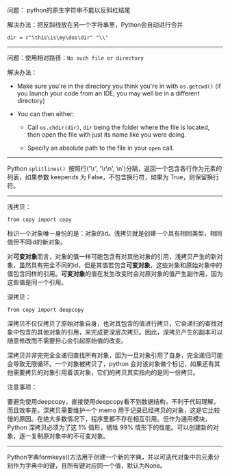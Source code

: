 问题： python的原生字符串不能以反斜杠结尾

解决办法：把反斜线放在另一个字符串里，Python会自动进行合并

```
dir = r"\this\is\my\dos\dir" "\\"
```

---

问题：使用相对路径：`No such file or directory`

解决办法：

* Make sure you're in the directory you think you're in with `os.getcwd()` (if you launch your code from an IDE, you may well be in a different directory)

* You can then either:
  
  * Call `os.chdir(dir)`, `dir` being the folder where the file is located, then open the file with just its name like you were doing.
  
  * Specify an absolute path to the file in your `open` call.

--- 

Python `splitlines() `按照行('\r', '\r\n', \n')分隔，返回一个包含各行作为元素的列表，如果参数 keepends 为 False，不包含换行符，如果为 True，则保留换行符。

---

浅拷贝：

`from copy import copy`

标识一个对象唯一身份的是：对象的id。浅拷贝就是创建一个具有相同类型，相同值但不同id的新对象。

对**可变对象**而言，对象的值一样可能包含有对其他对象的引用，浅拷贝产生的新对象，虽然具有完全不同的id，但是其值若包含**可变对象**，这些对象和原始对象中的值包含同样的引用。**可变对象**的值在发生改变时会对原对象的值产生副作用，因为这些值是同一个引用。

深拷贝：

`from copy import deepcopy`

深拷贝不仅仅拷贝了原始对象自身，也对其包含的值进行拷贝，它会递归的查找对象中包含的其他对象的引用，来完成更深层次拷贝。因此，深拷贝产生的副本可以随意修改而不需要担心会引起原始值的改变。

深拷贝并非完完全全递归查找所有对象，因为一旦对象引用了自身，完全递归可能会导致无限循环。一个对象被拷贝了，python 会对该对象做个标记，如果还有其他需要拷贝的对象引用着该对象，它们的拷贝其实指向的是同一份拷贝。

注意事项：

要避免使用deepcopy，直接使用deepcopy看不到数据结构，不利于代码理解，而且效率差。深拷贝需要维护一个 memo 用于记录已经拷贝的对象，这是它比较慢的原因。在绝大多数情况下，程序里都不存在相互引用。但作为通用模块，Python 深拷贝必须为了这 1% 情形，牺牲 99% 情形下的性能。可以创建新的对象，逐一复制原对象中的不可变对象。

---

Python字典formkeys()方法用于创建一个新的字典，并以可迭代对象中的元素分别作为字典中的键，且所有键对应同一个值，默认为None。
